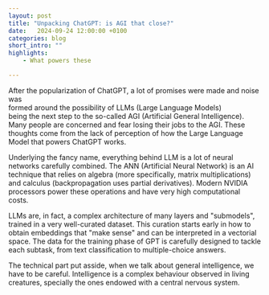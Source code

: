 ```yaml
---
layout: post
title: "Unpacking ChatGPT: is AGI that close?"
date:   2024-09-24 12:00:00 +0100
categories: blog 
short_intro: ""
highlights:
    - What powers these 

---
```


After the popularization of ChatGPT, a lot of promises were made and noise was  
formed around the possibility of LLMs (Large Language Models)  
being the next step to the so-called AGI (Artificial General Intelligence). 
Many people are concerned and fear losing their jobs to the AGI. 
These thoughts come from the lack of perception of how the 
Large Language Model that powers ChatGPT works. 

Underlying the fancy name, everything behind LLM is a lot of neural 
networks carefully combined. The ANN (Artificial Neural Network) is an AI technique
that relies on algebra (more specifically, matrix multiplications) and calculus
(backpropagation uses partial derivatives). 
Modern NVIDIA processors power these operations and have very high computational costs.

LLMs are, in fact, a complex architecture of many layers and "submodels", 
trained in a very well-curated  dataset.
This curation starts early in how to obtain embeddings that "make sense"
and can be interpreted in a vectorial space. The data for the training 
phase of GPT is carefully designed to tackle each subtask, from text classification
to multiple-choice answers. 

The technical part put asside, when we talk about general intelligence, we have
to be careful. Intelligence is a complex behaviour observed in living creatures,
specially the ones endowed with a central nervous system. 


<!--

## What's a large language model? 

In short words, a LLM is an artificial intelligence technique based on a neural
network  that is trained to predict the next word based on a sequence of word.
This explanation is something between the sacle of simplification-overcomplexity

```
        we are here 
           |
    |------x-------------------------------------------------------|
 its just                                                       linear
 predicting                                                     algebra
 the next word 
```

This is clearly not enough to understand better what this models are doing.
But how we can do it an how should we proceed? The main reason to undertand it 
better is because this kind of technology will become more imbricated in our
day-to-day life. A lot of hype already exists yet and all this noise is 
distractful.

For the how question, I believe there are many ways to get a minimal understanding
of a LLM architecture. Even for me, I started with many different YouTube videos, 
in special, the recent series from 3blue1brown. There's also a very good talk
from Jeff Dean that walks us through the main contributions of the natural
proccessing language that lead to what we know today for LLM. It was also enlightening 
for me reading the papers Dean mentions in his talk, they explain composing parts
of a LLM. And this is what we gonna explore in this article.

Taking the most famous model, the GPT, and breaking the achrnym apart, it means
Generative Pre-Trained Transformers. We gonna explore the pre-training concept, 
the generative part, and the most fundamental one, the transformer. But before that
we need to go through something more fundamental that is a Artificial Neural Network.

## Artificial Neural Networks 

ANN are the building blocks of most of modern AI applications. The name of the 
tecnhnique comes from the inspiration of biological neurons. Besides the name,
the inspiration stops here, since a real neuron is far more complex than a their 
artificial counterparts used to recognize images, predict your next favorite movie
or generate a paragraph of text.

An artificial neuron is often represented as the following image, where you 
have a series of input that has weights associated, after being weighted
they are combined in some way and goes trough an activation function. 
This activation function says if this neuron is active or not. 

Mathematically, the input can be represented as a vector, as the neuron weights.
The step to combine both input and weights is actually pretty simple. As they
have the same size, we can multiply each corresponding value and add them up.
In algebra this is called internal product. This product will produce a single 
number, what is perfect to feed our activation function. We can use many different
functions, the most famous are the sigmoid and retified linear unit (ReLU). This 
is how a single neuron works, but we can also combine multiple neurons into 
multiple layers with multiple outputs. This composability of ANN makes it 
a kind of universal function modeller. 

If, for example, we have a network with weights w = [1, -1, 1], and an input 
x = [0, 1, 0], the internal product of both vectors is x*w = 1x0 + 

In ANN there's to phases, the training phase, and inference phase. Training phase
is the core part of ANN, where we gonna discover the weights of our network 
based on the problem we want to solve. This involves initializing the weights with
random non-zero values, evaluate the result of the network 

## Making words into vectors

As we saw above, neural networks understand vectrors. But we humans use words 
as the basic construct to communicate. How can we translate words into something
that can be fed to NN? There are many ways we can do that, for example we can
transform our dataset in a binary dictionary and feed it to a network. Suppose
our dataset is composed of words "This is my dataset". The dictionary will looks
like something like this:

```
'00' => "this"
'01' => "is"
'10' => "my"
'11' => "dataset"
```
We can then interpret each key as a binary vector of dimension 2, e.g. the vector
for "this" would be `v = [0, 0]` and the one for dataset would be `v = [1, 1]`. 
We know can feed this vectors to a network. This representation is simple, 
you can do it compactly with some optimizations, but these vectors lacks a lot 
of desirable properties. They have spatial relationship. Words that have similar 
meanings might fall distant from each other. 

One clever solution to these un
-->
